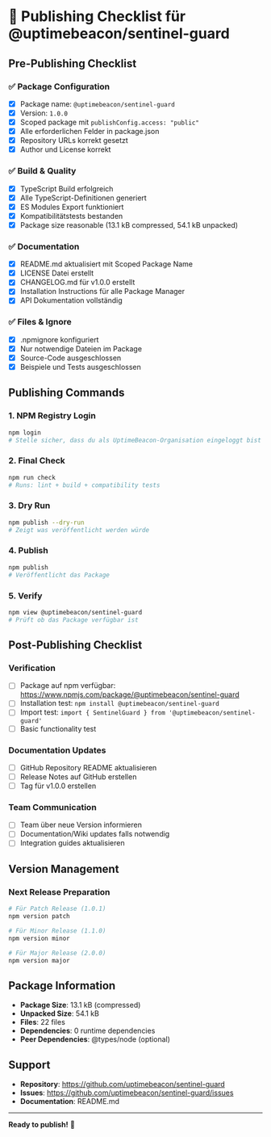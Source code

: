 # 🚀 Publishing Checklist für @uptimebeacon/sentinel-guard

## Pre-Publishing Checklist

### ✅ **Package Configuration**
- [x] Package name: `@uptimebeacon/sentinel-guard`
- [x] Version: `1.0.0`
- [x] Scoped package mit `publishConfig.access: "public"`
- [x] Alle erforderlichen Felder in package.json
- [x] Repository URLs korrekt gesetzt
- [x] Author und License korrekt

### ✅ **Build & Quality**
- [x] TypeScript Build erfolgreich
- [x] Alle TypeScript-Definitionen generiert
- [x] ES Modules Export funktioniert
- [x] Kompatibilitätstests bestanden
- [x] Package size reasonable (13.1 kB compressed, 54.1 kB unpacked)

### ✅ **Documentation**
- [x] README.md aktualisiert mit Scoped Package Name
- [x] LICENSE Datei erstellt
- [x] CHANGELOG.md für v1.0.0 erstellt
- [x] Installation Instructions für alle Package Manager
- [x] API Dokumentation vollständig

### ✅ **Files & Ignore**
- [x] .npmignore konfiguriert
- [x] Nur notwendige Dateien im Package
- [x] Source-Code ausgeschlossen
- [x] Beispiele und Tests ausgeschlossen

## Publishing Commands

### **1. NPM Registry Login**
```bash
npm login
# Stelle sicher, dass du als UptimeBeacon-Organisation eingeloggt bist
```

### **2. Final Check**
```bash
npm run check
# Runs: lint + build + compatibility tests
```

### **3. Dry Run**
```bash
npm publish --dry-run
# Zeigt was veröffentlicht werden würde
```

### **4. Publish**
```bash
npm publish
# Veröffentlicht das Package
```

### **5. Verify**
```bash
npm view @uptimebeacon/sentinel-guard
# Prüft ob das Package verfügbar ist
```

## Post-Publishing Checklist

### **Verification**
- [ ] Package auf npm verfügbar: https://www.npmjs.com/package/@uptimebeacon/sentinel-guard
- [ ] Installation test: `npm install @uptimebeacon/sentinel-guard`
- [ ] Import test: `import { SentinelGuard } from '@uptimebeacon/sentinel-guard'`
- [ ] Basic functionality test

### **Documentation Updates**
- [ ] GitHub Repository README aktualisieren
- [ ] Release Notes auf GitHub erstellen
- [ ] Tag für v1.0.0 erstellen

### **Team Communication**
- [ ] Team über neue Version informieren
- [ ] Documentation/Wiki updates falls notwendig
- [ ] Integration guides aktualisieren

## Version Management

### **Next Release Preparation**
```bash
# Für Patch Release (1.0.1)
npm version patch

# Für Minor Release (1.1.0)
npm version minor

# Für Major Release (2.0.0)
npm version major
```

## Package Information

- **Package Size**: 13.1 kB (compressed)
- **Unpacked Size**: 54.1 kB
- **Files**: 22 files
- **Dependencies**: 0 runtime dependencies
- **Peer Dependencies**: @types/node (optional)

## Support

- **Repository**: https://github.com/uptimebeacon/sentinel-guard
- **Issues**: https://github.com/uptimebeacon/sentinel-guard/issues
- **Documentation**: README.md

---

**Ready to publish!** 🎉
